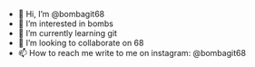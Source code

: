 - 👋 Hi, I’m @bombagit68
- 👀 I’m interested in bombs
- 🌱 I’m currently learning git
- 💞️ I’m looking to collaborate on 68
- 📫 How to reach me write to me on instagram: @bombagit68

<!---
bombagit68/bombagit68 is a ✨ special ✨ repository because its `README.md` (this file) appears on your GitHub profile.
You can click the Preview link to take a look at your changes.
--->
